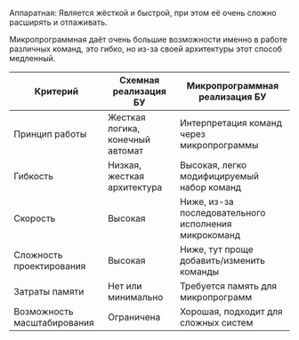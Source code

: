 Аппаратная:
Является жёсткой и быстрой, при этом её очень сложно расширять и отлаживать.

Микропрограммная даёт очень большие возможности именно в работе различных команд, это гибко, но из-за своей архитектуры этот способ медленный.

| Критерий                    | Схемная реализация БУ            | Микропрограммная реализация БУ                       |
| --------------------------- | -------------------------------- | ---------------------------------------------------- |
| Принцип работы              | Жесткая логика, конечный автомат | Интерпретация команд через микропрограммы            |
| Гибкость                    | Низкая, жесткая архитектура      | Высокая, легко модифицируемый набор команд           |
| Скорость                    | Высокая                          | Ниже, из-за последовательного исполнения микрокоманд |
| Сложность проектирования    | Высокая                          | Ниже, тут проще добавить/изменить команды            |
| Затраты памяти              | Нет или минимально               | Требуется память для микропрограмм                   |
| Возможность масштабирования | Ограничена                       | Хорошая, подходит для сложных систем                 |